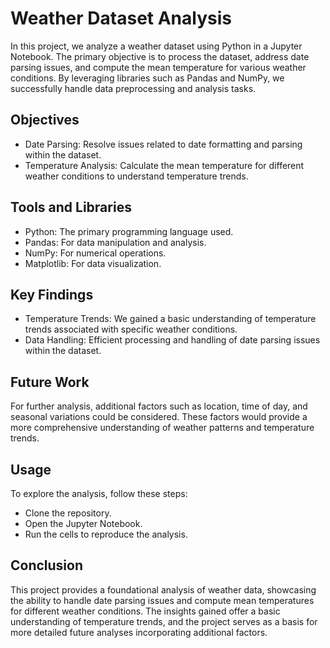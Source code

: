# Weather Dataset Analysis
In this project, we analyze a weather dataset using Python in a Jupyter Notebook. The primary objective is to process the dataset, address date parsing issues, and compute the mean temperature for various weather conditions. By leveraging libraries such as Pandas and NumPy, we successfully handle data preprocessing and analysis tasks.

## Objectives
- Date Parsing: Resolve issues related to date formatting and parsing within the dataset.
- Temperature Analysis: Calculate the mean temperature for different weather conditions to understand temperature trends.

## Tools and Libraries
- Python: The primary programming language used.
- Pandas: For data manipulation and analysis.
- NumPy: For numerical operations.
- Matplotlib: For data visualization.

## Key Findings
- Temperature Trends: We gained a basic understanding of temperature trends associated with specific weather conditions.
- Data Handling: Efficient processing and handling of date parsing issues within the dataset.

## Future Work
For further analysis, additional factors such as location, time of day, and seasonal variations could be considered. These factors would provide a more comprehensive understanding of weather patterns and temperature trends.

## Usage
To explore the analysis, follow these steps:
- Clone the repository.
- Open the Jupyter Notebook.
- Run the cells to reproduce the analysis.

## Conclusion
This project provides a foundational analysis of weather data, showcasing the ability to handle date parsing issues and compute mean temperatures for different weather conditions. The insights gained offer a basic understanding of temperature trends, and the project serves as a basis for more detailed future analyses incorporating additional factors.
